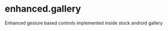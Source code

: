 enhanced.gallery
================

Enhanced gesture based controls implemented inside stock android gallery
